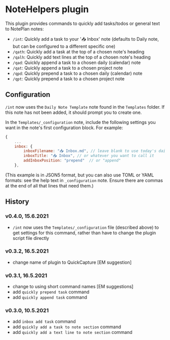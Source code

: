 # NoteHelpers plugin
This plugin provides commands to quickly add tasks/todos or general text to NotePlan notes:

- `/int`: Quickly add a task to your '📥 Inbox' note (defaults to Daily note, but can be configured to a different specific one)
- `/qath`: Quickly add a task at the top of a chosen note's heading
- `/qalh`: Quickly add text lines at the top of a chosen note's heading
- `/qad`: Quickly append a task to a chosen daily (calendar) note
- `/qat`: Quickly append a task to a chosen project note
- `/qpd`: Quickly prepend a task to a chosen daily (calendar) note
- `/qpt`: Quickly prepend a task to a chosen project note

## Configuration
`/int` now uses the `Daily Note Template` note found in the `Templates` folder. If this note has not been added, it should prompt you to create one.

In the `Templates/_configuration` note, include the following settings you want in the note's first configuration block. For example:

```javascript
{
	...
	inbox: {
		inboxFilename: "📥 Inbox.md", // leave blank to use today's daily note, or give relative filename (e.g. "Folder/Inbox.md", ignoring the starting '/')
		inboxTitle: "📥 Inbox", // or whatever you want to call it
		addInboxPosition: "prepend"  // or "append"
	},
```
(This example is in JSON5 format, but you can also use TOML or YAML formats: see the help text in `_configuration` note. Ensure there are commas at the end of all that lines that need them.)

## History

### v0.4.0, 15.6.2021
- `/int`  now uses the `Templates/_configuration` file (described above) to get settings for this command, rather than have to change the plugin script file directly

### v0.3.2, 16.5.2021
- change name of plugin to QuickCapture [EM suggestion]

### v0.3.1, 16.5.2021
- change to using short command names [EM suggestions]
- add `quickly prepend task` command
- add `quickly append task` command

### v0.3.0, 10.5.2021
- add `inbox add task` command
- add `quickly add a task to note section` command
- add `quickly add a text line to note section` command

